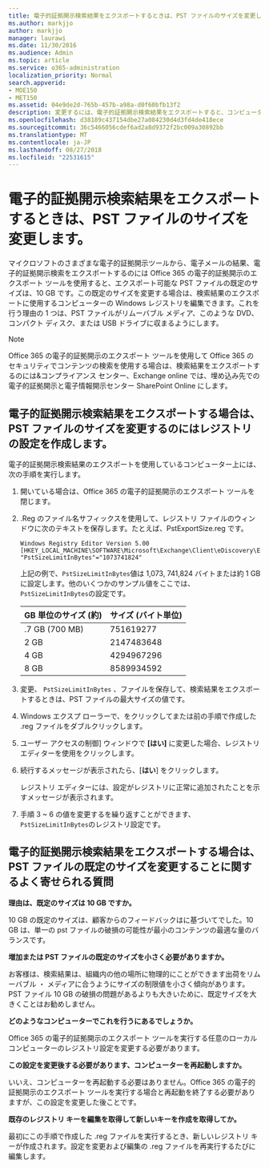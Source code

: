 ```yaml
---
title: 電子的証拠開示検索結果をエクスポートするときは、PST ファイルのサイズを変更します。
ms.author: markjjo
author: markjjo
manager: laurawi
ms.date: 11/30/2016
ms.audience: Admin
ms.topic: article
ms.service: o365-administration
localization_priority: Normal
search.appverid:
- MOE150
- MET150
ms.assetid: 04e9de2d-765b-457b-a98a-d0f60bfb13f2
description: 変更するには、電子的証拠開示検索結果をエクスポートすると、コンピューターへのダウンロードは、PST ファイルの既定のサイズ。
ms.openlocfilehash: d38189c437154dbe27a084230d4d3fd4de418ece
ms.sourcegitcommit: 36c5466056cdef6ad2a8d9372f2bc009a30892bb
ms.translationtype: MT
ms.contentlocale: ja-JP
ms.lasthandoff: 08/27/2018
ms.locfileid: "22531615"
---
```

# <a name="change-the-size-of-pst-files-when-exporting-ediscovery-search-results"></a>電子的証拠開示検索結果をエクスポートするときは、PST ファイルのサイズを変更します。

マイクロソフトのさまざまな電子的証拠開示ツールから、電子メールの結果、電子的証拠開示検索をエクスポートするのには Office 365 の電子的証拠開示のエクスポート ツールを使用すると、エクスポート可能な PST ファイルの既定のサイズは、10 GB です。この既定のサイズを変更する場合は、検索結果のエクスポートに使用するコンピューターの Windows レジストリを編集できます。これを行う理由の 1 つは、PST ファイルがリムーバブル メディア、このような DVD、コンパクト ディスク、または USB ドライブに収まるようにします。 
  
> [!NOTE]
>  Office 365 の電子的証拠開示のエクスポート ツールを使用して Office 365 のセキュリティでコンテンツの検索を使用する場合は、検索結果をエクスポートするのには&amp;コンプライアンス センター、Exchange online では、埋め込み先での電子的証拠開示と電子情報開示センター SharePoint Online にします。 
  
## <a name="create-a-registry-setting-to-change-the-size-of-pst-files-when-you-export-ediscovery-search-results"></a>電子的証拠開示検索結果をエクスポートする場合は、PST ファイルのサイズを変更するのにはレジストリの設定を作成します。

電子的証拠開示検索結果のエクスポートを使用しているコンピューター上には、次の手順を実行します。
  
1. 開いている場合は、Office 365 の電子的証拠開示のエクスポート ツールを閉じます。 
    
2. .Reg のファイル名サフィックスを使用して、レジストリ ファイルのウィンドウに次のテキストを保存します。たとえば、PstExportSize.reg です。 
    
    ```
    Windows Registry Editor Version 5.00
    [HKEY_LOCAL_MACHINE\SOFTWARE\Microsoft\Exchange\Client\eDiscovery\ExportTool]
    "PstSizeLimitInBytes"="1073741824"
    ```

    上記の例で、`PstSizeLimitInBytes`値は 1,073, 741,824 バイトまたは約 1 GB に設定します。他のいくつかのサンプル値をここでは、`PstSizeLimitInBytes`の設定です。 
    
    |**GB 単位のサイズ (約)**|**サイズ (バイト単位)**|
    |:-----|:-----|
    |.7 GB (700 MB)  <br/> |751619277  <br/> |
    |2 GB  <br/> |2147483648  <br/> |
    |4 GB  <br/> |4294967296  <br/> |
    |8 GB  <br/> |8589934592  <br/> |
   
3. 変更、 `PstSizeLimitInBytes` 、ファイルを保存して、検索結果をエクスポートするときは、PST ファイルの最大サイズの値です。 
    
4. Windows エクスプ ローラーで、をクリックしてまたは前の手順で作成した .reg ファイルをダブルクリックします。
    
5. ユーザー アクセスの制御] ウィンドウで **[はい]** に変更した場合、レジストリ エディターを使用をクリックします。 
    
6. 続行するメッセージが表示されたら、[**はい**] をクリックします。
    
    レジストリ エディターには、設定がレジストリに正常に追加されたことを示すメッセージが表示されます。
    
7. 手順 3 ~ 6 の値を変更するを繰り返すことができます、`PstSizeLimitInBytes`のレジストリ設定です。 
  
## <a name="frequently-asked-questions-about-changing-the-default-size-of-pst-files-when-you-export-ediscovery-search-results"></a>電子的証拠開示検索結果をエクスポートする場合は、PST ファイルの既定のサイズを変更することに関するよく寄せられる質問

 **理由は、既定のサイズは 10 GB ですか。**
  
10 GB の既定のサイズは、顧客からのフィードバックはに基づいてでした。10 GB は、単一の pst ファイルの破損の可能性が最小のコンテンツの最適な量のバランスです。
  
 **増加または PST ファイルの既定のサイズを小さく必要がありますか。**
  
お客様は、検索結果は、組織内の他の場所に物理的にことができます出荷をリムーバブル ・ メディアに合うようにサイズの制限値を小さく傾向があります。PST ファイル 10 GB の破損の問題があるよりも大きいために、既定サイズを大きくことはお勧めしません。
  
 **どのようなコンピューターでこれを行うにあるでしょうか。**
  
Office 365 の電子的証拠開示のエクスポート ツールを実行する任意のローカル コンピューターのレジストリ設定を変更する必要があります。
  
 **この設定を変更後する必要があります、コンピューターを再起動しますか。**
  
いいえ、コンピューターを再起動する必要はありません。Office 365 の電子的証拠開示のエクスポート ツールを実行する場合と再起動を終了する必要がありますが、この設定を変更した後ことです。
  
 **既存のレジストリ キーを編集を取得して新しいキーを作成を取得してか。**
  
最初にこの手順で作成した .reg ファイルを実行するとき、新しいレジストリ キーが作成されます。設定を変更および編集の .reg ファイルを再実行するたびに編集します。
